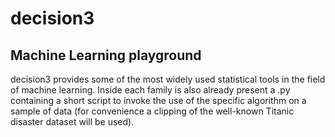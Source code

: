# decision3
## Machine Learning playground

decision3 provides some of the most widely used statistical tools in the field of machine learning. 
Inside each family is also already present a .py containing a short script to invoke the use of the specific algorithm on a sample of data (for convenience a clipping of the well-known Titanic disaster dataset will be used).
